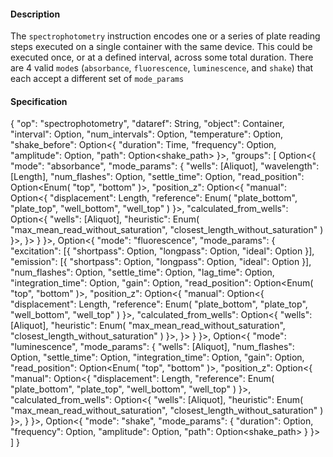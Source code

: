 #### **Description**
The `spectrophotometry` instruction encodes one or a series of plate reading steps executed on a single container with the same device.
This could be executed once, or at a defined interval, across some total duration.
There are 4 valid `mode`s (`absorbance`, `fluorescence`, `luminescence`, and `shake`) that each accept a different set of `mode_params`

#### **Specification**
{
  "op": "spectrophotometry",
  "dataref": String,
  "object": Container,
  "interval": Option<Time>,
  "num_intervals": Option<Int>,
  "temperature": Option<Temperature>,
  "shake_before": Option<{
    "duration": Time,
    "frequency": Option<Frequency>,
    "amplitude": Option<Length>,
    "path": Option<shake_path>
  }>,
  "groups": [
    Option<{
      "mode": "absorbance",
      "mode_params": {
        "wells": [Aliquot],
        "wavelength": [Length],
        "num_flashes": Option<Int>,
        "settle_time": Option<Time>,
        "read_position": Option<Enum(
          "top",
          "bottom"
        )>,
        "position_z": Option<{
          "manual": Option<{
            "displacement": Length,
            "reference": Enum(
              "plate_bottom",
              "plate_top",
              "well_bottom",
              "well_top"
            )
          }>,
          "calculated_from_wells": Option<{
            "wells": [Aliquot],
            "heuristic": Enum(
              "max_mean_read_without_saturation",
              "closest_length_without_saturation"
            )
          }>,
        }>
      }
    }>,
    Option<{
      "mode": "fluorescence",
      "mode_params": {
        "excitation": [{
            "shortpass": Option<Length>,
            "longpass": Option<Length>,
            "ideal": Option<Length>
        }],
        "emission": [{
            "shortpass": Option<Length>,
            "longpass": Option<Length>,
            "ideal": Option<Length>
        }],
        "num_flashes": Option<Int>,
        "settle_time": Option<Time>,
        "lag_time": Option<Time>,
        "integration_time": Option<Time>,
        "gain": Option<Float>,
        "read_position": Option<Enum(
          "top",
          "bottom"
        )>,
        "position_z": Option<{
          "manual": Option<{
            "displacement": Length,
            "reference": Enum(
              "plate_bottom",
              "plate_top",
              "well_bottom",
              "well_top"
            )
          }>,
          "calculated_from_wells": Option<{
            "wells": [Aliquot],
            "heuristic": Enum(
              "max_mean_read_without_saturation",
              "closest_length_without_saturation"
            )
          }>,
        }>
      }
    }>,
    Option<{
      "mode": "luminescence",
      "mode_params": {
        "wells": [Aliquot],
        "num_flashes": Option<Int>,
        "settle_time": Option<Time>,
        "integration_time": Option<Time>,
        "gain": Option<Float>,
        "read_position": Option<Enum(
          "top",
          "bottom"
        )>,
        "position_z": Option<{
          "manual": Option<{
            "displacement": Length,
            "reference": Enum(
              "plate_bottom",
              "plate_top",
              "well_bottom",
              "well_top"
            )
          }>,
          "calculated_from_wells": Option<{
            "wells": [Aliquot],
            "heuristic": Enum(
              "max_mean_read_without_saturation",
              "closest_length_without_saturation"
            )
          }>,
      }
    }>,
    Option<{
      "mode": "shake",
      "mode_params": {
        "duration": Option<Time>,
        "frequency": Option<Frequency>,
        "amplitude": Option<Length>,
        "path": Option<shake_path>
      }
    }>
  ]
}
